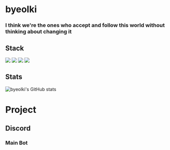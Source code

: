 
# byeolki

### I think we're the ones who accept and follow this world without thinking about changing it<br/>

## Stack
<img src="https://img.shields.io/badge/python-4374D9?style=for-the-badge&logo=python&logoColor=white"> <img src="https://img.shields.io/badge/sqlite3-4374D?style=for-the-badge&logo=sqlite&logoColor=white"> <img src="https://img.shields.io/badge/html5-FFCA28?style=for-the-badge&logo=html5&logoColor=white"> <img src="https://img.shields.io/badge/css-FFCA28?style=for-the-badge&logo=css3&logoColor=white">
## Stats
![byeolki's GitHub stats](https://github-readme-stats.vercel.app/api?username=byeolki&count_private=true)

# Project
## Discord
### Main Bot
